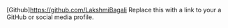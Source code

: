 [Github]https://github.com/LakshmiBagali
Replace this with a link to your a GitHub or social media profile.
